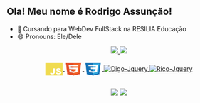 ## Ola! Meu nome é Rodrigo Assunção!


- 🐉 Cursando para WebDev FullStack na RESILIA Educação
- 😄 Pronouns: Ele/Dele

<div align="center">
  <a href="https://github.com/Digoassun">
  <img height="180em" src="https://github-readme-stats.vercel.app/api?username=Digoassun&show_icons=true&theme=vision-friendly-dark&include_all_commits=true&count_private=true"/>
  <img height="180em" src="https://github-readme-stats.vercel.app/api/top-langs/?username=Digoassun&layout=compact&langs_count=7&theme=vision-friendly-dark"/>
</div>
  
<div style="display: inline_block" align="center"><br>
  <img align=center alt="Digo-Js" height="30" width="40" src="https://raw.githubusercontent.com/devicons/devicon/master/icons/javascript/javascript-plain.svg">   
  <img align="center" alt="Digo-HTML" height="30" width="40" src="https://raw.githubusercontent.com/devicons/devicon/master/icons/html5/html5-original.svg">
  <img align="center" alt="Digo-CSS" height="30" width="40" src="https://raw.githubusercontent.com/devicons/devicon/master/icons/css3/css3-original.svg">
  <img align="center" alt="Digo-Jquery" height="30" width="40" src="https://cdn.jsdelivr.net/gh/devicons/devicon/icons/jquery/jquery-original.svg">
  <img align="center" alt="Rico-Jquery" height="30" width="40" src="https://cdn.jsdelivr.net/gh/devicons/devicon/icons/bootstrap/bootstrap-original.svg">
</div>
  
  ##
  <div align="center">
    
  <a href = "mailto:digoassun@gmail.com"><img src="https://img.shields.io/badge/-Gmail-%23333?style=for-the-badge&logo=gmail&logoColor=white" target="_blank"></a>
  <a href="https://www.linkedin.com/in/rodrigo-assun/" target="_blank"><img src="https://img.shields.io/badge/-LinkedIn-%230077B5?style=for-the-badge&logo=linkedin&logoColor=white" target="_blank"></a> 
  </div>
